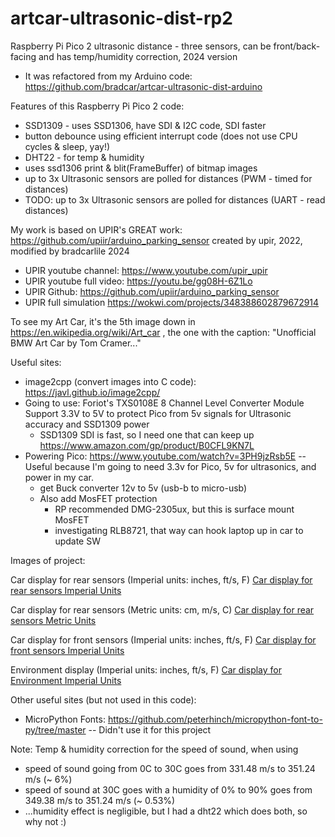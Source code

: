 # artcar-ultrasonic-dist-rp2
Raspberry Pi Pico 2 ultrasonic distance - three sensors, can be front/back-facing and has temp/humidity correction, 2024 version
* It was refactored from my Arduino code: https://github.com/bradcar/artcar-ultrasonic-dist-arduino

Features of this Raspberry Pi Pico 2 code:
* SSD1309 - uses SSD1306, have SDI & I2C code, SDI faster
* button debounce using efficient interrupt code (does not use CPU cycles & sleep, yay!)
* DHT22 - for temp & humidity
* uses ssd1306 print & blit(FrameBuffer) of bitmap images
* up to 3x Ultrasonic sensors are polled for distances (PWM - timed for distances)
* TODO: up to 3x Ultrasonic sensors are polled for distances (UART - read distances)

My work is based on UPIR's GREAT work: https://github.com/upiir/arduino_parking_sensor created by upir, 2022, modified by bradcarlile 2024
* UPIR youtube channel: https://www.youtube.com/upir_upir
* UPIR youtube full video: https://youtu.be/gg08H-6Z1Lo
* UPIR Github: https://github.com/upiir/arduino_parking_sensor
* UPIR full simulation https://wokwi.com/projects/348388602879672914

To see my Art Car, it's the 5th image down in https://en.wikipedia.org/wiki/Art_car  , the one with the caption: "Unofficial BMW Art Car by Tom Cramer..."

Useful sites:
* image2cpp (convert images into C code): https://javl.github.io/image2cpp/
* Going to use: Foriot's TXS0108E 8 Channel Level Converter Module Support 3.3V to 5V to protect Pico from 5v signals for Ultrasonic accuracy and SSD1309 power
  * SSD1309 SDI is fast, so I need one that can keep up https://www.amazon.com/gp/product/B0CFL9KN7L
* Powering Pico: https://www.youtube.com/watch?v=3PH9jzRsb5E -- Useful because I'm going to need 3.3v for Pico, 5v for ultrasonics, and power in my car.
  * get Buck converter 12v to 5v (usb-b to micro-usb)
  * Also add MosFET protection
    * RP recommended DMG-2305ux, but this is surface mount MosFET
    * investigating RLB8721, that way can hook laptop up in car to update SW
   
Images of project:

Car display for rear sensors (Imperial units: inches, ft/s, F)
[Car display for rear sensors Imperial Units](bradcar/artcar-ultrasonic-dist-rp2/main/imgs/car-back-display-imperial.jpg)

Car display for rear sensors (Metric units: cm, m/s, C)
[Car display for rear sensors Metric Units](bradcar/artcar-ultrasonic-dist-rp2/main/imgs/car-back-display-metric.jpg)

Car display for front sensors (Imperial units: inches, ft/s, F)
[Car display for front sensors Imperial Units](bradcar/artcar-ultrasonic-dist-rp2/main/imgs/car-front-display-imperial.jpg)

Environment display (Imperial units: inches, ft/s, F)
[Car display for Environment Imperial Units](bradcar/artcar-ultrasonic-dist-rp2/main/imgs/env-display-imperial.jpg)

Other useful sites (but not used in this code):
* MicroPython Fonts:  https://github.com/peterhinch/micropython-font-to-py/tree/master -- Didn't use it for this project

Note: Temp & humidity correction for the speed of sound, when using
* speed of sound going from 0C to 30C goes from 331.48 m/s to 351.24 m/s (~ 6%)
* speed of sound at 30C goes with a humidity of 0% to 90% goes from 349.38 m/s to 351.24 m/s (~ 0.53%)
* ...humidity effect is negligible, but I had a dht22 which does both, so why not :)
